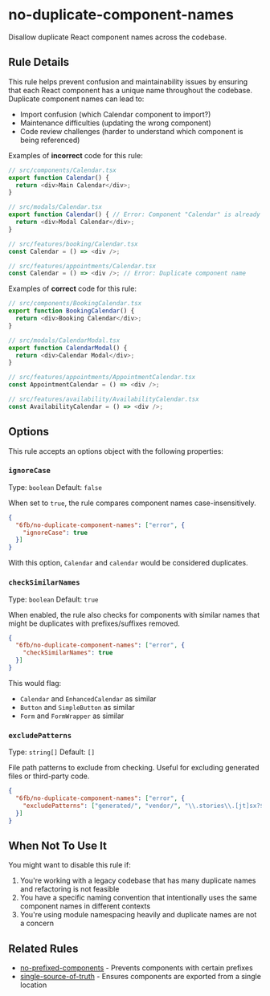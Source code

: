 # no-duplicate-component-names

Disallow duplicate React component names across the codebase.

## Rule Details

This rule helps prevent confusion and maintainability issues by ensuring that each React component has a unique name throughout the codebase. Duplicate component names can lead to:

- Import confusion (which Calendar component to import?)
- Maintenance difficulties (updating the wrong component)
- Code review challenges (harder to understand which component is being referenced)

Examples of **incorrect** code for this rule:

```javascript
// src/components/Calendar.tsx
export function Calendar() {
  return <div>Main Calendar</div>;
}

// src/modals/Calendar.tsx
export function Calendar() { // Error: Component "Calendar" is already defined
  return <div>Modal Calendar</div>;
}
```

```javascript
// src/features/booking/Calendar.tsx
const Calendar = () => <div />;

// src/features/appointments/Calendar.tsx
const Calendar = () => <div />; // Error: Duplicate component name
```

Examples of **correct** code for this rule:

```javascript
// src/components/BookingCalendar.tsx
export function BookingCalendar() {
  return <div>Booking Calendar</div>;
}

// src/modals/CalendarModal.tsx
export function CalendarModal() {
  return <div>Calendar Modal</div>;
}
```

```javascript
// src/features/appointments/AppointmentCalendar.tsx
const AppointmentCalendar = () => <div />;

// src/features/availability/AvailabilityCalendar.tsx
const AvailabilityCalendar = () => <div />;
```

## Options

This rule accepts an options object with the following properties:

### `ignoreCase`

Type: `boolean`
Default: `false`

When set to `true`, the rule compares component names case-insensitively.

```json
{
  "6fb/no-duplicate-component-names": ["error", {
    "ignoreCase": true
  }]
}
```

With this option, `Calendar` and `calendar` would be considered duplicates.

### `checkSimilarNames`

Type: `boolean`
Default: `true`

When enabled, the rule also checks for components with similar names that might be duplicates with prefixes/suffixes removed.

```json
{
  "6fb/no-duplicate-component-names": ["error", {
    "checkSimilarNames": true
  }]
}
```

This would flag:
- `Calendar` and `EnhancedCalendar` as similar
- `Button` and `SimpleButton` as similar
- `Form` and `FormWrapper` as similar

### `excludePatterns`

Type: `string[]`
Default: `[]`

File path patterns to exclude from checking. Useful for excluding generated files or third-party code.

```json
{
  "6fb/no-duplicate-component-names": ["error", {
    "excludePatterns": ["generated/", "vendor/", "\\.stories\\.[jt]sx?$"]
  }]
}
```

## When Not To Use It

You might want to disable this rule if:

1. You're working with a legacy codebase that has many duplicate names and refactoring is not feasible
2. You have a specific naming convention that intentionally uses the same component names in different contexts
3. You're using module namespacing heavily and duplicate names are not a concern

## Related Rules

- [no-prefixed-components](./no-prefixed-components.md) - Prevents components with certain prefixes
- [single-source-of-truth](./single-source-of-truth.md) - Ensures components are exported from a single location
